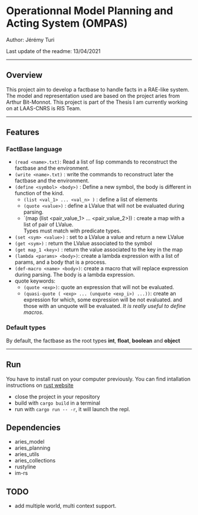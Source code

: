 # Operationnal Model Planning and Acting System (OMPAS)
Author: Jérémy Turi

Last update of the readme: 13/04/2021

***

## Overview
This project aim to develop a factbase to handle facts in a RAE-like system.
The model and representation used are based on the project aries from Arthur Bit-Monnot.
This project is part of the Thesis I am currently working on at LAAS-CNRS is RIS Team.

***
## Features

### FactBase language
- `(read <name>.txt)`: Read a list of lisp commands to reconstruct the factbase and the environment.
- `(write <name>.txt)` : write the commands to reconstruct later the factbase and the environment.
- `(define <symbol> <body>)`  : Define a new symbol, the body is different in function of the kind.
    - `(list <val_1> ... <val_n> )` : define a list of elements
    - `(quote <value>)` : define a LValue that will not be evaluated during parsing.
    - `(map (list <pair_value_1> ... <pair_value_2>)) : create a map with a list of pair of LValue.   
      Types must match with predicate types.
- `(set <sym> <value>)` : set to a LValue a value and return a new LValue
- `(get <sym>)` : return the LValue associated to the symbol
- `(get map_1 <key>)` : return the value associated to the key in the map
- `(lambda <params> <body>)`: create a lambda expression with a list of params, and a body that is a process.
- `(def-macro <name> <body>)`: create a macro that will replace expression during parsing. The body is a lambda expression. 
- quote keywords:
    - `(quote <exp>)`: quote an expression that will not be evaluated.
    - `(quasi-quote ( <exp> ... (unquote <exp_i>) ...))`: create an expression for which, some expression will be not evaluated.
    and those with an unquote will be evaluated. *It is really useful to define macros*.



### Default types
By default, the factbase as the root types **int**, **float**, **boolean** and **object**

***

## Run

You have to install rust on your computer previously.
You can find intallation instructions on [rust website](https://www.rust-lang.org/tools/install)
- close the project in your repository
- build with `cargo build` in a terminal
- run with `cargo run -- -r`, it will launch the repl.

  
## Dependencies
- aries_model
- aries_planning
- aries_utils
- aries_collections
- rustyline
- im-rs

## TODO
- add multiple world, multi context support.

